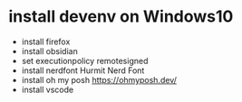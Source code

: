 # install devenv on Windows10
- install firefox
- install obsidian
- set executionpolicy remotesigned
- install nerdfont Hurmit Nerd Font
- install oh my posh https://ohmyposh.dev/
- install vscode